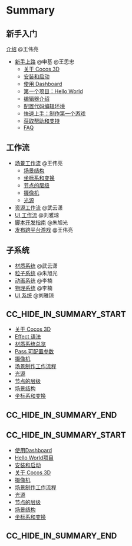# Summary

## 新手入门
[介绍](introduction.md) @王伟亮
- [新手上路](helloworld.md) @申基 @王思忠
    - [关于 Cocos 3D]()
    - [安装和启动](getting-started\install.md)
    - [使用 Dashboard](getting-started\dashboard.md)
    - [第一个项目：Hello World](getting-started\helloworld.md)
    - [编辑器介绍]()
    - [配置代码编辑环境]()
    - [快速上手：制作第一个游戏]()
    - [获取帮助和支持]()
    - [FAQ]()

## 工作流
- [场景工作流](workflow/index.md) @王伟亮
  - [场景结构](workflow/scene.md)
  - [坐标系和变换](workflow/transform.md)
  - [节点的层级](workflow/node-tree.md)
  - [摄像机](workflow/camera.md)
  - [光源](workflow/light.md)
- [资源工作流]() @武云潇
- [UI 工作流]() @刘雅琼
- [脚本开发指南]() @朱旭光
- [发布跨平台游戏]() @王伟亮

## 子系统
- [材质系统](material-system/overview.md) @武云潇
- [粒子系统]() @朱旭光
- [动画系统]() @李楠
- [物理系统]() @李楠
- [UI 系统]() @刘雅琼


## CC_HIDE_IN_SUMMARY_START

- [关于 Cocos 3D](getting-started\introduction.md)
- [Effect 语法](material-system\effect-syntax.md)
- [材质系统总览](material-system\overview.md)
- [Pass 可配置参数](material-system\pass-parameter-list.md)
- [摄像机](workflow\camera.md)
- [场景制作工作流程](workflow\index.md)
- [光源](workflow\light.md)
- [节点的层级](workflow\node-tree.md)
- [场景结构](workflow\scene.md)
- [坐标系和变换](workflow\transform.md)

## CC_HIDE_IN_SUMMARY_END


## CC_HIDE_IN_SUMMARY_START

- [使用Dashboard](getting-started\dashboard.md)
- [Hello World项目](getting-started\helloworld.md)
- [安装和启动](getting-started\install.md)
- [关于 Cocos 3D](getting-started\introduction.md)
- [摄像机](workflow\camera.md)
- [场景制作工作流程](workflow\index.md)
- [光源](workflow\light.md)
- [节点的层级](workflow\node-tree.md)
- [场景结构](workflow\scene.md)
- [坐标系和变换](workflow\transform.md)

## CC_HIDE_IN_SUMMARY_END
